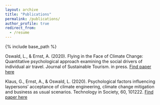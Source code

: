 ```yaml
---
layout: archive
title: "Publications"
permalink: /publications/
author_profile: true
redirect_from:
  - /resume
---
```


{% include base_path %}


Oswald, L., & Ernst, A. (2020). Flying in the Face of Climate Change: Quantitative psychological approach examining the social drivers of individual air travel. Journal of Sustainable Tourism. in press.
[Find paper here]()

Klaus, G., Ernst, A., & Oswald, L. (2020). Psychological factors influencing laypersons’ acceptance of climate engineering, climate change mitigation and business as usual scenarios. Technology in Society, 60, 101222.
[Find paper here](https://www.sciencedirect.com/science/article/pii/S0160791X1930137X)
